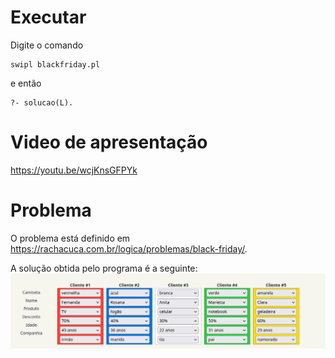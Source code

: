 # Executar 
Digite o comando 
```
swipl blackfriday.pl
```
e então 
```
?- solucao(L).
```

# Video de apresentação
https://youtu.be/wcjKnsGFPYk

# Problema 
O problema está definido em https://rachacuca.com.br/logica/problemas/black-friday/.

A solução obtida pelo programa é a seguinte:
![resolvido](img/resolvido.png)
